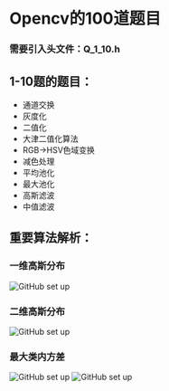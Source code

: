 # Opencv的100道题目
### 需要引入头文件：Q_1_10.h
## 1-10题的题目：
- 通道交换
- 灰度化
- 二值化
- 大津二值化算法
- RGB->HSV色域变换
- 减色处理
- 平均池化 
- 最大池化
- 高斯滤波
- 中值滤波

## 重要算法解析：
### 一维高斯分布
![GitHub set up](https://github.com/omega-Lee/Opencv-100-Questions/blob/master/images/一维高斯分布.png)
### 二维高斯分布
![GitHub set up](https://github.com/omega-Lee/Opencv-100-Questions/blob/master/images/二维高斯分布.png)
### 最大类内方差
![GitHub set up](https://github.com/omega-Lee/Opencv-100-Questions/blob/master/images/最大类内方差1.png)
![GitHub set up](https://github.com/omega-Lee/Opencv-100-Questions/blob/master/images/最大类内方差2.png)
